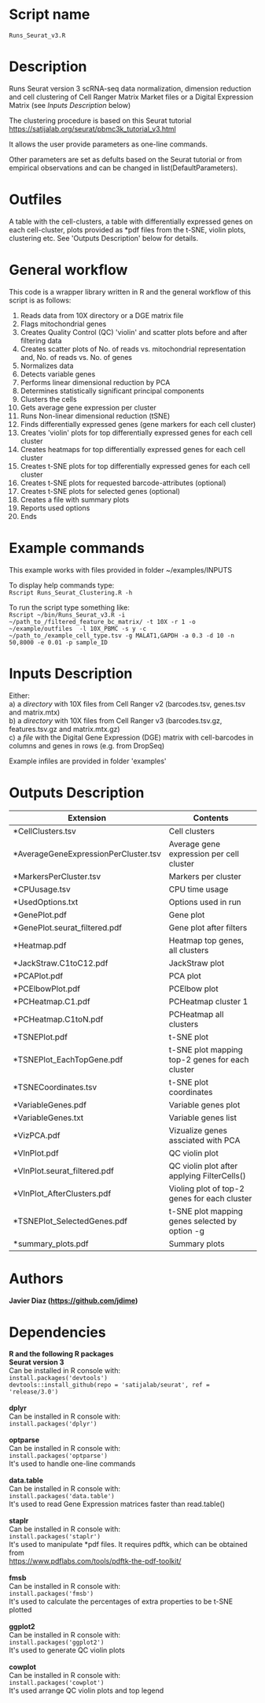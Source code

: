 Script name
================
`Runs_Seurat_v3.R`


Description
================
Runs Seurat version 3 scRNA-seq data normalization, dimension reduction and cell clustering of
Cell Ranger Matrix Market files or a Digital Expression Matrix (see *Inputs Description* below)

The clustering procedure is based on this Seurat tutorial https://satijalab.org/seurat/pbmc3k_tutorial_v3.html

It allows the user provide parameters as one-line commands.

Other parameters are set as defults based on the Seurat tutorial or from empirical observations and can be changed in list(DefaultParameters).<br />

Outfiles
================
A table with the cell-clusters, a table with differentially expressed genes on each cell-cluster, plots provided as
\*pdf files from the t-SNE, violin plots, clustering etc. See 'Outputs Description' below for details.

General workflow
================
This code is a wrapper library written in R and the general workflow of this script is as follows:
  1. Reads data from 10X directory or a DGE matrix file
  2. Flags mitochondrial genes
  3. Creates Quality Control (QC) 'violin' and scatter plots before and after filtering data
  4. Creates scatter plots of No. of reads vs. mitochondrial representation and, No. of reads vs. No. of genes
  4. Normalizes data
  5. Detects variable genes
  6. Performs linear dimensional reduction by PCA
  7. Determines statistically significant principal components
  8. Clusters the cells
  9. Gets average gene expression per cluster
  10. Runs Non-linear dimensional reduction (tSNE)
  11. Finds differentially expressed genes (gene markers for each cell cluster)
  12. Creates 'violin' plots for top differentially expressed genes for each cell cluster
  13. Creates heatmaps for top differentially expressed genes for each cell cluster
  14. Creates t-SNE plots for top differentially expressed genes for each cell cluster
  15. Creates t-SNE plots for requested barcode-attributes (optional)
  16. Creates t-SNE plots for selected genes (optional)
  17. Creates a file with summary plots
  18. Reports used options
  19. Ends

Example commands
================
This example works with files provided in folder ~/examples/INPUTS<br />

To display help commands type: <br />
`Rscript Runs_Seurat_Clustering.R -h`

To run the script type something like:<br />
`Rscript ~/bin/Runs_Seurat_v3.R -i ~/path_to_/filtered_feature_bc_matrix/ -t 10X -r 1 -o ~/example/outfiles 
-l 10X_PBMC -s y -c ~/path_to_/example_cell_type.tsv -g MALAT1,GAPDH -a 0.3 -d 10 -n 50,8000 -e 0.01 -p sample_ID`

Inputs Description
================

Either:<br />
a) a *directory* with 10X files from Cell Ranger v2 (barcodes.tsv, genes.tsv and matrix.mtx) <br />
b) a *directory* with 10X files from Cell Ranger v3 (barcodes.tsv.gz, features.tsv.gz and matrix.mtx.gz) <br />
c) a *file* with the Digital Gene Expression (DGE) matrix with cell-barcodes in columns and genes in rows (e.g. from DropSeq)

Example infiles are provided in folder 'examples'

Outputs Description
================
| Extension |  Contents |
| -------------------------------------- |  ----------------------------------------------------- |
| *CellClusters.tsv                      |  Cell clusters                                         |
| *AverageGeneExpressionPerCluster.tsv   |  Average gene expression per cell cluster              |
| *MarkersPerCluster.tsv                 |  Markers per cluster                                   |
| *CPUusage.tsv                          |  CPU time usage                                        |
| *UsedOptions.txt                       |  Options used in run                                   |
| *GenePlot.pdf                          |  Gene plot                                             |
| *GenePlot.seurat_filtered.pdf          |  Gene plot after filters                               |
| *Heatmap.pdf                           |  Heatmap top genes, all clusters                       |
| *JackStraw.C1toC12.pdf                 |  JackStraw plot                                        |
| *PCAPlot.pdf                           |  PCA plot                                              |
| *PCElbowPlot.pdf                       |  PCElbow plot                                          |
| *PCHeatmap.C1.pdf                      |  PCHeatmap cluster 1                                   |
| *PCHeatmap.C1toN.pdf                   |  PCHeatmap all clusters                                |
| *TSNEPlot.pdf                          |  t-SNE plot                                            |
| *TSNEPlot_EachTopGene.pdf              |  t-SNE plot mapping top-2 genes for each cluster       |
| *TSNECoordinates.tsv                   |  t-SNE plot coordinates                                |
| *VariableGenes.pdf                     |  Variable genes plot                                   |
| *VariableGenes.txt                     |  Variable genes list                                   |
| *VizPCA.pdf                            |  Vizualize genes assciated with PCA                    |
| *VlnPlot.pdf                           |  QC violin plot                                        |
| *VlnPlot.seurat_filtered.pdf           |  QC violin plot after applying FilterCells()           |
| *VlnPlot_AfterClusters.pdf             |  Violing plot of top-2 genes for each cluster          |
| *TSNEPlot_SelectedGenes.pdf            |  t-SNE plot mapping genes selected by option -g        |
| *summary_plots.pdf                     |  Summary plots                                         |


Authors
================

**Javier Diaz (https://github.com/jdime)**

Dependencies
================

**R and the following R packages** <br />
**Seurat version 3** <br />
Can be installed in R console with: <br />
`install.packages('devtools')`<br />
`devtools::install_github(repo = 'satijalab/seurat', ref = 'release/3.0')`<br /><br />
**dplyr** <br />
Can be installed in R console with: <br />
`install.packages('dplyr')`<br /><br />
**optparse**<br />
Can be installed in R console with: <br />
`install.packages('optparse')`<br />
It's used to handle one-line commands<br /><br />
**data.table**<br />
Can be installed in R console with: <br />
`install.packages('data.table')`<br />
It's used to read Gene Expression matrices faster than read.table()<br /><br />
**staplr**<br />
Can be installed in R console with: <br />
`install.packages('staplr')`<br />
It's used to manipulate *pdf files. It requires pdftk, which can be obtained from<br />
https://www.pdflabs.com/tools/pdftk-the-pdf-toolkit/<br /><br />
**fmsb**<br />
Can be installed in R console with: <br />
`install.packages('fmsb')`<br />
It's used to calculate the percentages of extra properties to be t-SNE plotted<br /><br />
**ggplot2**<br />
Can be installed in R console with: <br />
`install.packages('ggplot2')`<br />
It's used to generate QC violin plots<br /><br />
**cowplot**<br />
Can be installed in R console with: <br />
`install.packages('cowplot')`<br />
It's used arrange QC violin plots and top legend<br /><br />
